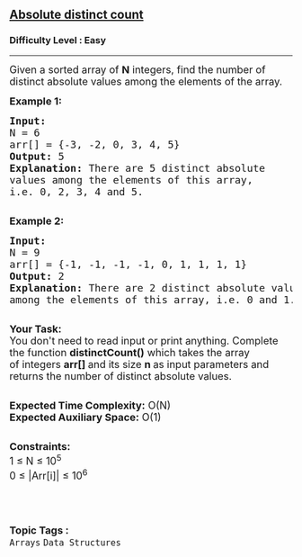 <h2><a href="https://www.geeksforgeeks.org/problems/absolute-distinct-count5118/1?page=5&category=Arrays,Strings&difficulty=Easy&sortBy=accuracy">Absolute distinct count</a></h2><h3>Difficulty Level : Easy</h3><hr><div class="problems_problem_content__Xm_eO"><p><span style="font-size:18px">Given a sorted array&nbsp;of <strong>N</strong> integers, find the number of distinct absolute values among the elements of the array.&nbsp;</span></p>

<p><span style="font-size:18px"><strong>Example 1:</strong></span></p>

<pre><span style="font-size:18px"><strong>Input:
</strong>N = 6
arr[] = {-3, -2, 0, 3, 4, 5}
<strong>Output:</strong> 5
<strong>Explanation:</strong> There are 5 distinct absolute 
values among the elements of this array, 
i.e. 0, 2, 3, 4 and 5.</span></pre>

<p><br>
<span style="font-size:18px"><strong>Example 2:</strong></span></p>

<pre><span style="font-size:18px"><strong>Input:
</strong>N = 9
arr[] = {-1, -1, -1, -1, 0, 1, 1, 1, 1}
<strong>Output:</strong> 2
<strong>Explanation:</strong>&nbsp;There are 2 distinct absolute values 
among the elements of this array, i.e. 0 and 1.</span></pre>

<p><br>
<span style="font-size:18px"><strong>Your Task:</strong><br>
You don't need to read input or print anything. Complete the function&nbsp;<strong>distinctCount()</strong>&nbsp;which takes the&nbsp;array of&nbsp;integers&nbsp;<strong>arr[]&nbsp;</strong>and its size&nbsp;<strong>n&nbsp;</strong>as input&nbsp;parameters and returns the number of distinct absolute values.</span></p>

<p><br>
<span style="font-size:18px"><strong>Expected Time Complexity:</strong>&nbsp;O(N)<br>
<strong>Expected Auxiliary Space:</strong>&nbsp;O(1)</span></p>

<p><br>
<span style="font-size:18px"><strong>Constraints:</strong><br>
1 ≤ N ≤ 10<sup>5</sup><br>
0 ≤ |Arr[i]| ≤ 10<sup>6</sup></span></p>

<p>&nbsp;</p>
</div><br><p><span style=font-size:18px><strong>Topic Tags : </strong><br><code>Arrays</code>&nbsp;<code>Data Structures</code>&nbsp;